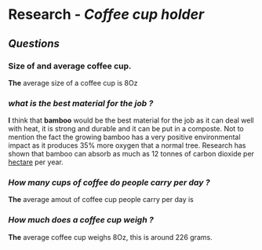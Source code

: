 # **Research** - *Coffee cup holder*
## ***Questions***
### Size of and average coffee cup. 
**The** average size of a coffee cup is 8Oz <br>
###
### ***what is the best material for the job ?***
**I** think that **bamboo** would be the best material for the job as it can deal well with heat, it is strong and durable and it can be put in a composte.
Not to mention the fact the growing bamboo has a very positive environmental impact as it produces 35% more oxygen that a normal tree.
Research has shown that bamboo can absorb as much as 12 tonnes of carbon dioxide per [hectare](https://en.wikipedia.org/wiki/Hectare) per year.
### 
### ***How many cups of coffee do people carry per day ?***
**The** average amout of coffee cup people carry per day is
###
### ***How much does a coffee cup weigh ?***
**The** average coffee cup weighs 8Oz, this is around 226 grams.
